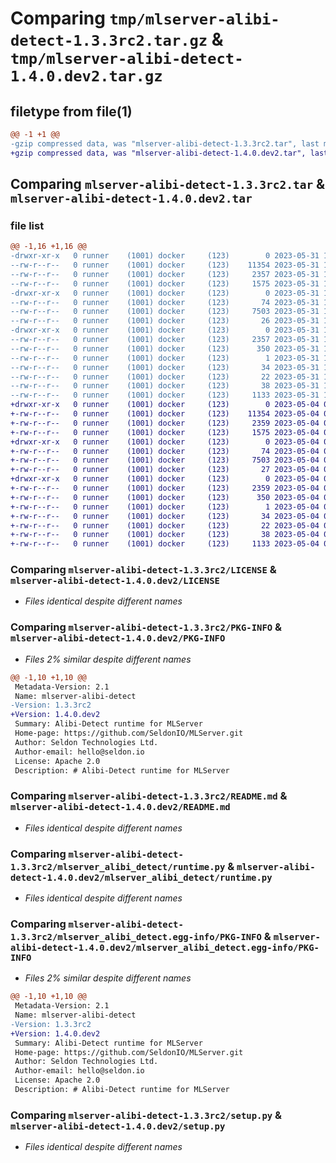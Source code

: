 # Comparing `tmp/mlserver-alibi-detect-1.3.3rc2.tar.gz` & `tmp/mlserver-alibi-detect-1.4.0.dev2.tar.gz`

## filetype from file(1)

```diff
@@ -1 +1 @@
-gzip compressed data, was "mlserver-alibi-detect-1.3.3rc2.tar", last modified: Wed May 31 14:14:51 2023, max compression
+gzip compressed data, was "mlserver-alibi-detect-1.4.0.dev2.tar", last modified: Thu May  4 09:30:37 2023, max compression
```

## Comparing `mlserver-alibi-detect-1.3.3rc2.tar` & `mlserver-alibi-detect-1.4.0.dev2.tar`

### file list

```diff
@@ -1,16 +1,16 @@
-drwxr-xr-x   0 runner    (1001) docker     (123)        0 2023-05-31 14:14:51.737667 mlserver-alibi-detect-1.3.3rc2/
--rw-r--r--   0 runner    (1001) docker     (123)    11354 2023-05-31 14:14:07.000000 mlserver-alibi-detect-1.3.3rc2/LICENSE
--rw-r--r--   0 runner    (1001) docker     (123)     2357 2023-05-31 14:14:51.737667 mlserver-alibi-detect-1.3.3rc2/PKG-INFO
--rw-r--r--   0 runner    (1001) docker     (123)     1575 2023-05-31 14:14:07.000000 mlserver-alibi-detect-1.3.3rc2/README.md
-drwxr-xr-x   0 runner    (1001) docker     (123)        0 2023-05-31 14:14:51.737667 mlserver-alibi-detect-1.3.3rc2/mlserver_alibi_detect/
--rw-r--r--   0 runner    (1001) docker     (123)       74 2023-05-31 14:14:07.000000 mlserver-alibi-detect-1.3.3rc2/mlserver_alibi_detect/__init__.py
--rw-r--r--   0 runner    (1001) docker     (123)     7503 2023-05-31 14:14:07.000000 mlserver-alibi-detect-1.3.3rc2/mlserver_alibi_detect/runtime.py
--rw-r--r--   0 runner    (1001) docker     (123)       26 2023-05-31 14:14:07.000000 mlserver-alibi-detect-1.3.3rc2/mlserver_alibi_detect/version.py
-drwxr-xr-x   0 runner    (1001) docker     (123)        0 2023-05-31 14:14:51.737667 mlserver-alibi-detect-1.3.3rc2/mlserver_alibi_detect.egg-info/
--rw-r--r--   0 runner    (1001) docker     (123)     2357 2023-05-31 14:14:51.000000 mlserver-alibi-detect-1.3.3rc2/mlserver_alibi_detect.egg-info/PKG-INFO
--rw-r--r--   0 runner    (1001) docker     (123)      350 2023-05-31 14:14:51.000000 mlserver-alibi-detect-1.3.3rc2/mlserver_alibi_detect.egg-info/SOURCES.txt
--rw-r--r--   0 runner    (1001) docker     (123)        1 2023-05-31 14:14:51.000000 mlserver-alibi-detect-1.3.3rc2/mlserver_alibi_detect.egg-info/dependency_links.txt
--rw-r--r--   0 runner    (1001) docker     (123)       34 2023-05-31 14:14:51.000000 mlserver-alibi-detect-1.3.3rc2/mlserver_alibi_detect.egg-info/requires.txt
--rw-r--r--   0 runner    (1001) docker     (123)       22 2023-05-31 14:14:51.000000 mlserver-alibi-detect-1.3.3rc2/mlserver_alibi_detect.egg-info/top_level.txt
--rw-r--r--   0 runner    (1001) docker     (123)       38 2023-05-31 14:14:51.737667 mlserver-alibi-detect-1.3.3rc2/setup.cfg
--rw-r--r--   0 runner    (1001) docker     (123)     1133 2023-05-31 14:14:07.000000 mlserver-alibi-detect-1.3.3rc2/setup.py
+drwxr-xr-x   0 runner    (1001) docker     (123)        0 2023-05-04 09:30:37.811358 mlserver-alibi-detect-1.4.0.dev2/
+-rw-r--r--   0 runner    (1001) docker     (123)    11354 2023-05-04 09:29:58.000000 mlserver-alibi-detect-1.4.0.dev2/LICENSE
+-rw-r--r--   0 runner    (1001) docker     (123)     2359 2023-05-04 09:30:37.811358 mlserver-alibi-detect-1.4.0.dev2/PKG-INFO
+-rw-r--r--   0 runner    (1001) docker     (123)     1575 2023-05-04 09:29:58.000000 mlserver-alibi-detect-1.4.0.dev2/README.md
+drwxr-xr-x   0 runner    (1001) docker     (123)        0 2023-05-04 09:30:37.811358 mlserver-alibi-detect-1.4.0.dev2/mlserver_alibi_detect/
+-rw-r--r--   0 runner    (1001) docker     (123)       74 2023-05-04 09:29:58.000000 mlserver-alibi-detect-1.4.0.dev2/mlserver_alibi_detect/__init__.py
+-rw-r--r--   0 runner    (1001) docker     (123)     7503 2023-05-04 09:29:58.000000 mlserver-alibi-detect-1.4.0.dev2/mlserver_alibi_detect/runtime.py
+-rw-r--r--   0 runner    (1001) docker     (123)       27 2023-05-04 09:29:58.000000 mlserver-alibi-detect-1.4.0.dev2/mlserver_alibi_detect/version.py
+drwxr-xr-x   0 runner    (1001) docker     (123)        0 2023-05-04 09:30:37.811358 mlserver-alibi-detect-1.4.0.dev2/mlserver_alibi_detect.egg-info/
+-rw-r--r--   0 runner    (1001) docker     (123)     2359 2023-05-04 09:30:37.000000 mlserver-alibi-detect-1.4.0.dev2/mlserver_alibi_detect.egg-info/PKG-INFO
+-rw-r--r--   0 runner    (1001) docker     (123)      350 2023-05-04 09:30:37.000000 mlserver-alibi-detect-1.4.0.dev2/mlserver_alibi_detect.egg-info/SOURCES.txt
+-rw-r--r--   0 runner    (1001) docker     (123)        1 2023-05-04 09:30:37.000000 mlserver-alibi-detect-1.4.0.dev2/mlserver_alibi_detect.egg-info/dependency_links.txt
+-rw-r--r--   0 runner    (1001) docker     (123)       34 2023-05-04 09:30:37.000000 mlserver-alibi-detect-1.4.0.dev2/mlserver_alibi_detect.egg-info/requires.txt
+-rw-r--r--   0 runner    (1001) docker     (123)       22 2023-05-04 09:30:37.000000 mlserver-alibi-detect-1.4.0.dev2/mlserver_alibi_detect.egg-info/top_level.txt
+-rw-r--r--   0 runner    (1001) docker     (123)       38 2023-05-04 09:30:37.811358 mlserver-alibi-detect-1.4.0.dev2/setup.cfg
+-rw-r--r--   0 runner    (1001) docker     (123)     1133 2023-05-04 09:29:58.000000 mlserver-alibi-detect-1.4.0.dev2/setup.py
```

### Comparing `mlserver-alibi-detect-1.3.3rc2/LICENSE` & `mlserver-alibi-detect-1.4.0.dev2/LICENSE`

 * *Files identical despite different names*

### Comparing `mlserver-alibi-detect-1.3.3rc2/PKG-INFO` & `mlserver-alibi-detect-1.4.0.dev2/PKG-INFO`

 * *Files 2% similar despite different names*

```diff
@@ -1,10 +1,10 @@
 Metadata-Version: 2.1
 Name: mlserver-alibi-detect
-Version: 1.3.3rc2
+Version: 1.4.0.dev2
 Summary: Alibi-Detect runtime for MLServer
 Home-page: https://github.com/SeldonIO/MLServer.git
 Author: Seldon Technologies Ltd.
 Author-email: hello@seldon.io
 License: Apache 2.0
 Description: # Alibi-Detect runtime for MLServer
```

### Comparing `mlserver-alibi-detect-1.3.3rc2/README.md` & `mlserver-alibi-detect-1.4.0.dev2/README.md`

 * *Files identical despite different names*

### Comparing `mlserver-alibi-detect-1.3.3rc2/mlserver_alibi_detect/runtime.py` & `mlserver-alibi-detect-1.4.0.dev2/mlserver_alibi_detect/runtime.py`

 * *Files identical despite different names*

### Comparing `mlserver-alibi-detect-1.3.3rc2/mlserver_alibi_detect.egg-info/PKG-INFO` & `mlserver-alibi-detect-1.4.0.dev2/mlserver_alibi_detect.egg-info/PKG-INFO`

 * *Files 2% similar despite different names*

```diff
@@ -1,10 +1,10 @@
 Metadata-Version: 2.1
 Name: mlserver-alibi-detect
-Version: 1.3.3rc2
+Version: 1.4.0.dev2
 Summary: Alibi-Detect runtime for MLServer
 Home-page: https://github.com/SeldonIO/MLServer.git
 Author: Seldon Technologies Ltd.
 Author-email: hello@seldon.io
 License: Apache 2.0
 Description: # Alibi-Detect runtime for MLServer
```

### Comparing `mlserver-alibi-detect-1.3.3rc2/setup.py` & `mlserver-alibi-detect-1.4.0.dev2/setup.py`

 * *Files identical despite different names*

